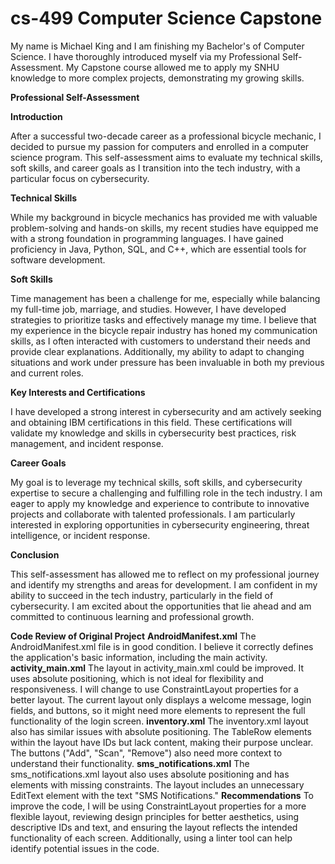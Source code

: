 # cs-499 Computer Science Capstone
My name is Michael King and I am finishing my Bachelor's of Computer Science. I have thoroughly introduced myself via my Professional Self-Assessment. My Capstone course allowed me to apply my SNHU knowledge to more complex projects, demonstrating my growing skills.

**Professional Self-Assessment**

**Introduction**

After a successful two-decade career as a professional bicycle mechanic, I decided to pursue my passion for computers and enrolled in a computer science program. This self-assessment aims to evaluate my technical skills, soft skills, and career goals as I transition into the tech industry, with a particular focus on cybersecurity.

**Technical Skills**

While my background in bicycle mechanics has provided me with valuable problem-solving and hands-on skills, my recent studies have equipped me with a strong foundation in programming languages. I have gained proficiency in Java, Python, SQL, and C++, which are essential tools for software development.

**Soft Skills**

Time management has been a challenge for me, especially while balancing my full-time job, marriage, and studies. However, I have developed strategies to prioritize tasks and effectively manage my time. I believe that my experience in the bicycle repair industry has honed my communication skills, as I often interacted with customers to understand their needs and provide clear explanations. Additionally, my ability to adapt to changing situations and work under pressure has been invaluable in both my previous and current roles.

**Key Interests and Certifications**

I have developed a strong interest in cybersecurity and am actively seeking and obtaining IBM certifications in this field. These certifications will validate my knowledge and skills in cybersecurity best practices, risk management, and incident response.

**Career Goals**

My goal is to leverage my technical skills, soft skills, and cybersecurity expertise to secure a challenging and fulfilling role in the tech industry. I am eager to apply my knowledge and experience to contribute to innovative projects and collaborate with talented professionals. I am particularly interested in exploring opportunities in cybersecurity engineering, threat intelligence, or incident response.

**Conclusion**

This self-assessment has allowed me to reflect on my professional journey and identify my strengths and areas for development. I am confident in my ability to succeed in the tech industry, particularly in the field of cybersecurity. I am excited about the opportunities that lie ahead and am committed to continuous learning and professional growth.

**Code Review of Original Project**
**AndroidManifest.xml**
The AndroidManifest.xml file is in good condition. I believe it correctly defines the application's basic information, including the main activity.
**activity_main.xml**
The layout in activity_main.xml could be improved. It uses absolute positioning, which is not ideal for flexibility and responsiveness. I will change to use ConstraintLayout properties for a better layout. The current layout only displays a welcome message, login fields, and buttons, so it might need more elements to represent the full functionality of the login screen.
**inventory.xml**
The inventory.xml layout also has similar issues with absolute positioning. The TableRow elements within the layout have IDs but lack content, making their purpose unclear. The buttons ("Add", "Scan", "Remove") also need more context to understand their functionality.
**sms_notifications.xml**
The sms_notifications.xml layout also uses absolute positioning and has elements with missing constraints. The layout includes an unnecessary EditText element with the text "SMS Notifications."
**Recommendations**
To improve the code, I will be using ConstraintLayout properties for a more flexible layout, reviewing design principles for better aesthetics, using descriptive IDs and text, and ensuring the layout reflects the intended functionality of each screen. Additionally, using a linter tool can help identify potential issues in the code.

